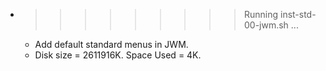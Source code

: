 * >>>>>>>>> Running inst-std-00-jwm.sh ...
  * Add default standard menus in JWM.
  * Disk size = 2611916K. Space Used = 4K.
